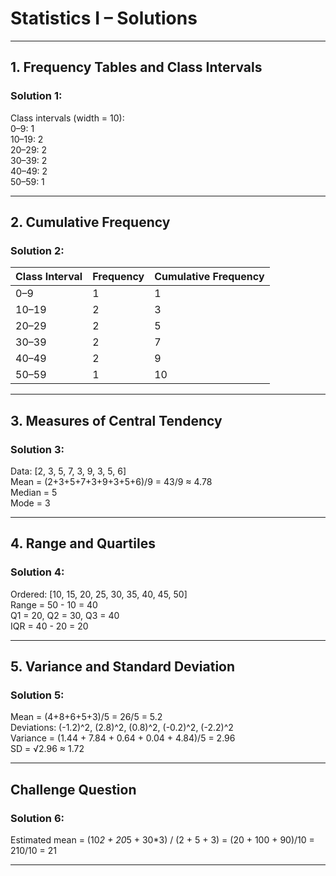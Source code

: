 
# Statistics I – Solutions

---

## **1. Frequency Tables and Class Intervals**

### Solution 1:
Class intervals (width = 10):  
0–9: 1  
10–19: 2  
20–29: 2  
30–39: 2  
40–49: 2  
50–59: 1

---

## **2. Cumulative Frequency**

### Solution 2:

| Class Interval | Frequency | Cumulative Frequency |
|----------------|-----------|----------------------|
| 0–9            | 1         | 1                    |
| 10–19          | 2         | 3                    |
| 20–29          | 2         | 5                    |
| 30–39          | 2         | 7                    |
| 40–49          | 2         | 9                    |
| 50–59          | 1         | 10                   |

---

## **3. Measures of Central Tendency**

### Solution 3:
Data: [2, 3, 5, 7, 3, 9, 3, 5, 6]  
Mean = (2+3+5+7+3+9+3+5+6)/9 = 43/9 ≈ 4.78  
Median = 5  
Mode = 3

---

## **4. Range and Quartiles**

### Solution 4:
Ordered: [10, 15, 20, 25, 30, 35, 40, 45, 50]  
Range = 50 - 10 = 40  
Q1 = 20, Q2 = 30, Q3 = 40  
IQR = 40 - 20 = 20

---

## **5. Variance and Standard Deviation**

### Solution 5:
Mean = (4+8+6+5+3)/5 = 26/5 = 5.2  
Deviations: (-1.2)^2, (2.8)^2, (0.8)^2, (-0.2)^2, (-2.2)^2  
Variance = (1.44 + 7.84 + 0.64 + 0.04 + 4.84)/5 = 2.96  
SD = √2.96 ≈ 1.72

---

## Challenge Question

### Solution 6:
Estimated mean = (10*2 + 20*5 + 30*3) / (2 + 5 + 3) = (20 + 100 + 90)/10 = 210/10 = 21

---
